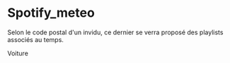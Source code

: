 # Spotify_meteo
Selon le code postal d'un invidu, ce dernier se verra proposé des playlists associés au temps.

Voiture 
